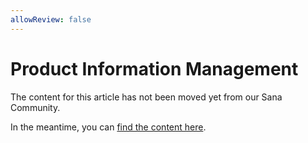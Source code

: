 ```yaml
---
allowReview: false
---
```


# Product Information Management

The content for this article has not been moved yet from our Sana Community.

In the meantime, you can [find the content here](https://community.sana-commerce.com/docs/Guides/Extensions/how-to/create-connection-interceptor.html).